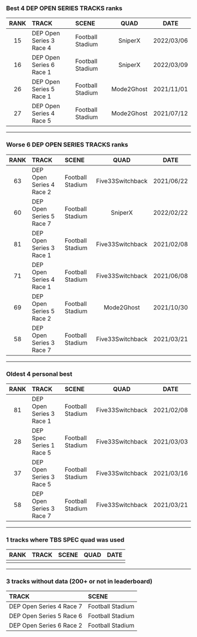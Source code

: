 ### Best 4 DEP OPEN SERIES TRACKS ranks
|RANK|TRACK|SCENE|QUAD|DATE|
|:---:|:---|:---|:---:|:---:|
|15|DEP Open Series 3 Race 4|Football Stadium|SniperX|2022/03/06|
|16|DEP Open Series 6 Race 1|Football Stadium|SniperX|2022/03/09|
|26|DEP Open Series 5 Race 1|Football Stadium|Mode2Ghost|2021/11/01|
|27|DEP Open Series 4 Race 5|Football Stadium|Mode2Ghost|2021/07/12|
---
### Worse 6 DEP OPEN SERIES TRACKS ranks
|RANK|TRACK|SCENE|QUAD|DATE|
|:---:|:---|:---|:---:|:---:|
|63|DEP Open Series 4 Race 2|Football Stadium|Five33Switchback|2021/06/22|
|60|DEP Open Series 5 Race 7|Football Stadium|SniperX|2022/02/22|
|81|DEP Open Series 3 Race 1|Football Stadium|Five33Switchback|2021/02/08|
|71|DEP Open Series 4 Race 1|Football Stadium|Five33Switchback|2021/06/08|
|69|DEP Open Series 5 Race 2|Football Stadium|Mode2Ghost|2021/10/30|
|58|DEP Open Series 3 Race 7|Football Stadium|Five33Switchback|2021/03/21|
---
### Oldest 4 personal best
|RANK|TRACK|SCENE|QUAD|DATE|
|:---:|:---|:---|:---:|:---:|
|81|DEP Open Series 3 Race 1|Football Stadium|Five33Switchback|2021/02/08|
|28|DEP Spec Series 1 Race 5|Football Stadium|Five33Switchback|2021/03/03|
|37|DEP Open Series 3 Race 5|Football Stadium|Five33Switchback|2021/03/16|
|58|DEP Open Series 3 Race 7|Football Stadium|Five33Switchback|2021/03/21|
---
### 1 tracks where TBS SPEC quad was used
|RANK|TRACK|SCENE|QUAD|DATE|
|:---:|:---|:---|:---:|:---:|
||||||
---
### 3 tracks without data (200+ or not in leaderboard)
|TRACK|SCENE|
|:---|:---|
|DEP Open Series 4 Race 7|Football Stadium|
|DEP Open Series 5 Race 6|Football Stadium|
|DEP Open Series 6 Race 2|Football Stadium|
